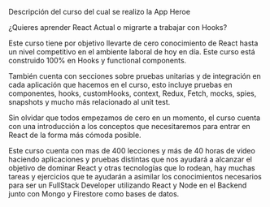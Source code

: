 
Descripción del curso del cual se realizo la App Heroe

¿Quieres aprender React Actual o migrarte a trabajar con Hooks?

Este curso tiene por objetivo llevarte de cero conocimiento de React hasta un nivel competitivo en el ambiente laboral de hoy en día. Este curso está construido 100% en Hooks y functional components.

También cuenta con secciones sobre pruebas unitarias y de integración en cada aplicación que hacemos en el curso, esto incluye pruebas en componentes, hooks, customHooks, context, Redux, Fetch, mocks, spies, snapshots y mucho más relacionado al unit test.

Sin olvidar que todos empezamos de cero en un momento, el curso cuenta con una introducción a los conceptos que necesitaremos para entrar en React de la forma más cómoda posible.

Este curso cuenta con mas de 400 lecciones y más de 40 horas de video haciendo aplicaciones y pruebas distintas que nos ayudará a alcanzar el objetivo de dominar React y otras tecnologías que lo rodean, hay muchas tareas y ejercicios que te ayudarán a asimilar los conocimientos necesarios para ser un FullStack Developer utilizando React y Node en el Backend junto con Mongo y Firestore como bases de datos.


